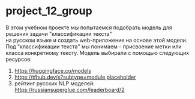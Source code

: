 # project_12_group
В этом учебном проекте мы попытаемся подобрать модель для решения задачи "классификации текста"  
на русском языке и создать web-приложение на основе этой модели.
Под "классификации текста" мы понимаем - присвоение метки или класса конкретному тексту. 
Модель выбирали с помощью следующих ресурсов:
1) https://huggingface.co/models  
2) https://tfhub.dev/s?subtype=module,placeholder  
3) рейтинг русских NLP моделей: https://russiansuperglue.com/leaderboard/2  

